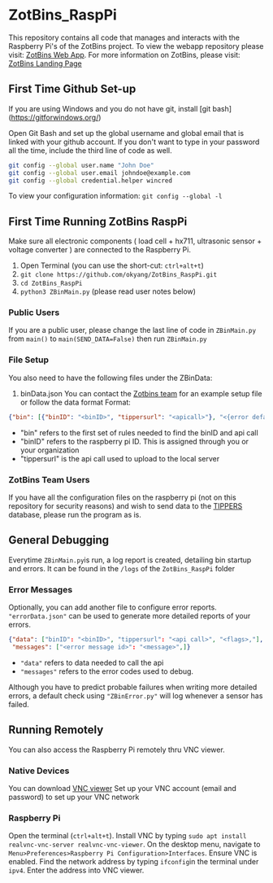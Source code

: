 # ZotBins_RaspPi
This repository contains all code that manages and interacts with the Raspberry Pi's of the ZotBins project. To view the webapp repository please visit: [ZotBins Web App](https://github.com/caojoshua/ZotBins-Web-App). For more information on ZotBins, please visit: [ZotBins Landing Page](https://zotbins.github.io/)

## First Time Github Set-up
If you are using Windows and you do not have git, install [git bash] (https://gitforwindows.org/)

Open Git Bash and set up the global username and global email that is linked with your github account. If you don't want to type in your password all the time, include the third line of code as well.

```sh
git config --global user.name "John Doe"
git config --global user.email johndoe@example.com
git config --global credential.helper wincred
```
To view your configuration information: `git config --global -l`

## First Time Running ZotBins RaspPi

Make sure all electronic components ( load cell + hx711, ultrasonic sensor + voltage converter ) are connected to the Raspberry Pi. 
1) Open Terminal (you can use the short-cut: `ctrl+alt+t`)
2) `git clone https://github.com/okyang/ZotBins_RaspPi.git`
3) `cd ZotBins_RaspPi`
4) `python3 ZBinMain.py` (please read user notes below)

### Public Users
If you are a public user, please change the last line of code in `ZBinMain.py` from `main()` to `main(SEND_DATA=False)` then run `ZBinMain.py` 

### File Setup
You also need to have the following files under the ZBinData:
1) binData.json
You can contact the [Zotbins team](https://zotbins.github.io) for an example setup file or follow the data format
Format:
```json
{"bin": [{"binID": "<binID>", "tippersurl": "<apicall>"}, "<{error defaults}>"]}
```
- "bin" refers to the first set of rules needed to find the binID and api call
- "binID" refers to the raspberry pi ID. This is assigned through you or your organization
- "tippersurl" is the api call used to upload to the local server

### ZotBins Team Users
If you have all the configuration files on the raspberry pi (not on this repository for security reasons) and wish to send data to the [TIPPERS](http://tippersweb.ics.uci.edu/) database, please run the program as is.

## General Debugging
Everytime `ZBinMain.py`is run, a log report is created, detailing bin startup and errors. It can be found in the `/logs` of the `ZotBins_RaspPi` folder

### Error Messages
Optionally, you can add another file to configure error reports.
`"errorData.json"` can be used to generate more detailed reports of your errors.
```json
{"data": ["binID": "<binID>", "tippersurl": "<api call>", "<flags>,"],
 "messages": ["<error message id>": "<message>",]}
```
- `"data"` refers to data needed to call the api
- `"messages"` refers to the error codes used to debug.

Although you have to predict probable failures when writing more detailed errors, a default check using `"ZBinError.py"` will log whenever a sensor has failed.


## Running Remotely
You can also access the Raspberry Pi remotely thru VNC viewer.

### Native Devices
You can download [VNC viewer](https://www.realvnc.com/en/connect/download/viewer/)
Set up your VNC account (email and password) to set up your VNC network

### Raspberry Pi
Open the terminal (`ctrl+alt+t`).
Install VNC by typing `sudo apt install realvnc-vnc-server realvnc-vnc-viewer`.
On the desktop menu, navigate to `Menu>Preferences>Raspberry Pi Configuration>Interfaces`.
Ensure VNC is enabled.
Find the network address by typing `ifconfig`in the terminal under `ipv4`.
Enter the address into VNC viewer.
